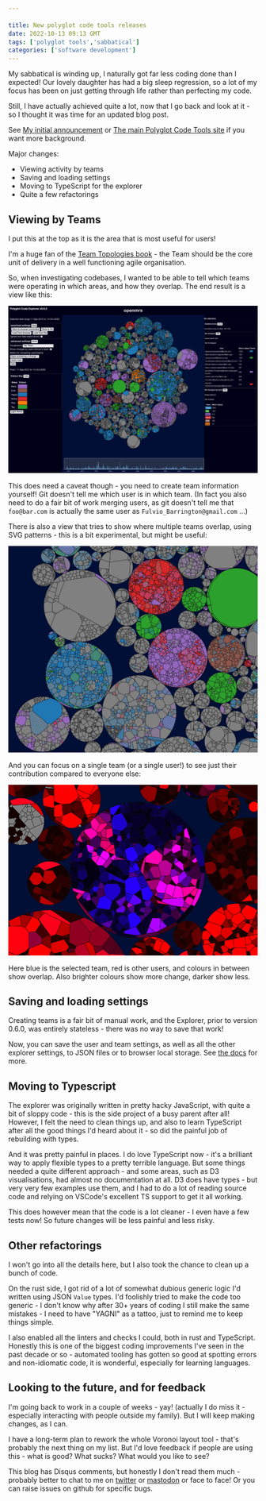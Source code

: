 ```yaml
---

title: New polyglot code tools releases
date: 2022-10-13 09:13 GMT
tags: ['polyglot tools','sabbatical']
categories: ['software development']
---
```


My sabbatical is winding up, I naturally got far less coding done than I expected!  Our lovely daughter has had a big sleep regression, so a lot of my focus has been on just getting through life rather than perfecting my code.

Still, I have actually achieved quite a lot, now that I go back and look at it - so I thought it was time for an updated blog post.

See [My initial announcement](/2020/09/06/introducing-the-polyglot-code-explorer.html) or  [The main Polyglot Code Tools site](https://polyglot.korny.info) if you want more background.

Major changes:

* Viewing activity by teams
* Saving and loading settings
* Moving to TypeScript for the explorer
* Quite a few refactorings

## Viewing by Teams

I put this at the top as it is the area that is most useful for users!

I'm a huge fan of the [Team Topologies book](https://www.goodreads.com/book/show/44135420-team-topologies) - the Team should be the core unit of delivery in a well functioning agile organisation.

So, when investigating codebases, I wanted to be able to tell which teams were operating in which areas, and how they overlap.  The end result is a view like this:

![New UI with top teams](/assets/images/2022-polyglot/polyglot-062-top-teams.png)

This does need a caveat though - you need to create team information yourself!  Git doesn't tell me which user is in which team.  (In fact you also need to do a fair bit of work merging users, as git doesn't tell me that `foo@bar.com` is actually the same user as `Fulvio_Barrington@gmail.com` ...)

There is also a view that tries to show where multiple teams overlap, using SVG patterns - this is a bit experimental, but might be useful:

![Top Teams - patterned](/assets/images/2022-polyglot/top-teams-patterned.png)

And you can focus on a single team (or a single user!) to see just their contribution compared to everyone else:

![Single team impact](/assets/images/2022-polyglot/single-team-impact.png)

Here blue is the selected team, red is other users, and colours in between show overlap.  Also brighter colours show more change, darker show less.

## Saving and loading settings

Creating teams is a fair bit of manual work, and the Explorer, prior to version 0.6.0, was entirely stateless - there was no way to save that work!

Now, you can save the user and team settings, as well as all the other explorer settings, to JSON files or to browser local storage.  See [the docs](https://polyglot.korny.info/tools/explorer/ui#saving-and-loading-settings) for more.

## Moving to Typescript

The explorer was originally written in pretty hacky JavaScript, with quite a bit of sloppy code - this is the side project of a busy parent after all!  However, I felt the need to clean things up, and also to learn TypeScript after all the good things I'd heard about it - so did the painful job of rebuilding with types.

And it was pretty painful in places.  I do love TypeScript now - it's a brilliant way to apply flexible types to a pretty terrible language.  But some things needed a quite different approach - and some areas, such as D3 visualisations, had almost no documentation at all.  D3 does have types - but very very few examples use them, and I had to do a lot of reading source code and relying on VSCode's excellent TS support to get it all working.

This does however mean that the code is a lot cleaner - I even have a few tests now!  So future changes will be less painful and less risky.

## Other refactorings

I won't go into all the details here, but I also took the chance to clean up a bunch of code.

On the rust side, I got rid of a lot of somewhat dubious generic logic I'd written using JSON `Value` types.  I'd foolishly tried to make the code too generic - I don't know why after 30+ years of coding I still make the same mistakes - I need to have "YAGNI" as a tattoo, just to remind me to keep things simple.

I also enabled all the linters and checks I could, both in rust and TypeScript.  Honestly this is one of the biggest coding improvements I've seen in the past decade or so - automated tooling has gotten so good at spotting errors and non-idiomatic code, it is wonderful, especially for learning languages.

## Looking to the future, and for feedback

I'm going back to work in a couple of weeks - yay!  (actually I do miss it - especially interacting with people outside my family).  But I will keep making changes, as I can.

I have a long-term plan to rework the whole Voronoi layout tool - that's probably the next thing on my list.  But I'd love feedback if people are using this - what is good? What sucks?  What would you like to see?

This blog has Disqus comments, but honestly I don't read them much - probably better to chat to me on [twitter](https://twitter.com/kornys) or [mastodon](https://hachydon.io/@Korny) or face to face!  Or you can raise issues on github for specific bugs.